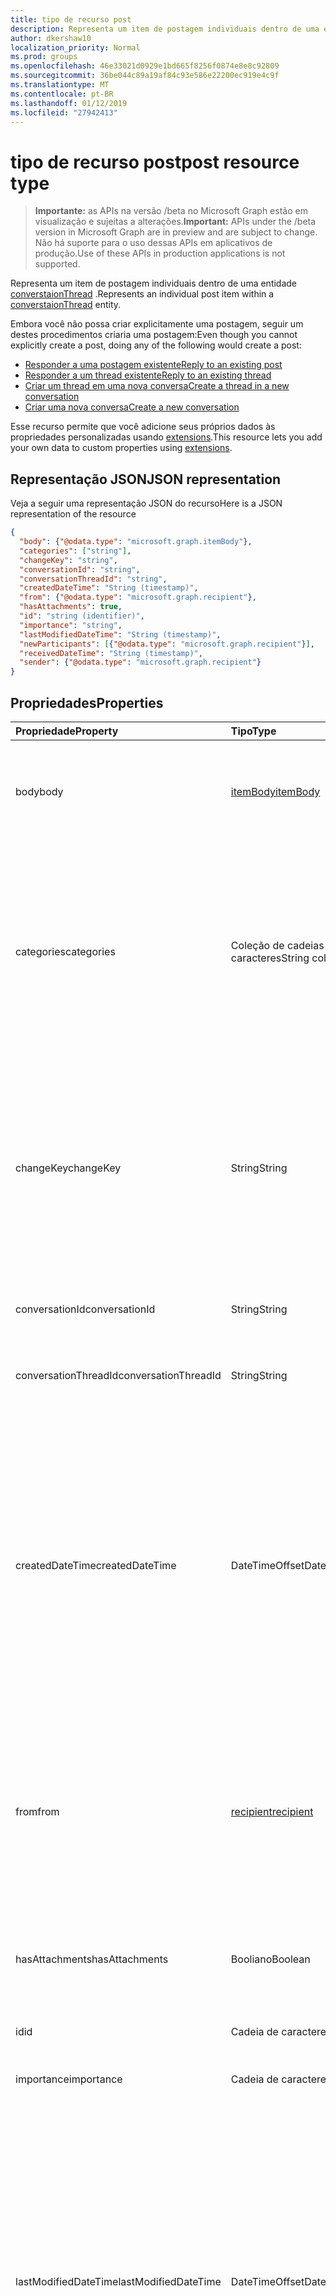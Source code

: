 ```yaml
---
title: tipo de recurso post
description: Representa um item de postagem individuais dentro de uma entidade converstaionThread.
author: dkershaw10
localization_priority: Normal
ms.prod: groups
ms.openlocfilehash: 46e33021d0929e1bd665f8256f0874e8e8c92809
ms.sourcegitcommit: 36be044c89a19af84c93e586e22200ec919e4c9f
ms.translationtype: MT
ms.contentlocale: pt-BR
ms.lasthandoff: 01/12/2019
ms.locfileid: "27942413"
---
```

# <a name="post-resource-type"></a><span data-ttu-id="daff2-103">tipo de recurso post</span><span class="sxs-lookup"><span data-stu-id="daff2-103">post resource type</span></span>

> <span data-ttu-id="daff2-104">**Importante:** as APIs na versão /beta no Microsoft Graph estão em visualização e sujeitas a alterações.</span><span class="sxs-lookup"><span data-stu-id="daff2-104">**Important:** APIs under the /beta version in Microsoft Graph are in preview and are subject to change.</span></span> <span data-ttu-id="daff2-105">Não há suporte para o uso dessas APIs em aplicativos de produção.</span><span class="sxs-lookup"><span data-stu-id="daff2-105">Use of these APIs in production applications is not supported.</span></span>

<span data-ttu-id="daff2-106">Representa um item de postagem individuais dentro de uma entidade [converstaionThread](conversationthread.md) .</span><span class="sxs-lookup"><span data-stu-id="daff2-106">Represents an individual post item within a [converstaionThread](conversationthread.md) entity.</span></span>

<span data-ttu-id="daff2-107">Embora você não possa criar explicitamente uma postagem, seguir um destes procedimentos criaria uma postagem:</span><span class="sxs-lookup"><span data-stu-id="daff2-107">Even though you cannot explicitly create a post, doing any of the following would create a post:</span></span>

* [<span data-ttu-id="daff2-108">Responder a uma postagem existente</span><span class="sxs-lookup"><span data-stu-id="daff2-108">Reply to an existing post</span></span>](../api/post-reply.md) 
* [<span data-ttu-id="daff2-109">Responder a um thread existente</span><span class="sxs-lookup"><span data-stu-id="daff2-109">Reply to an existing thread</span></span>](../api/conversationthread-reply.md) 
* [<span data-ttu-id="daff2-110">Criar um thread em uma nova conversa</span><span class="sxs-lookup"><span data-stu-id="daff2-110">Create a thread in a new conversation</span></span>](../api/group-post-threads.md)
* [<span data-ttu-id="daff2-111">Criar uma nova conversa</span><span class="sxs-lookup"><span data-stu-id="daff2-111">Create a new conversation</span></span>](../api/group-post-conversations.md)

<span data-ttu-id="daff2-112">Esse recurso permite que você adicione seus próprios dados às propriedades personalizadas usando [extensions](/graph/extensibility-overview).</span><span class="sxs-lookup"><span data-stu-id="daff2-112">This resource lets you add your own data to custom properties using [extensions](/graph/extensibility-overview).</span></span>

## <a name="json-representation"></a><span data-ttu-id="daff2-113">Representação JSON</span><span class="sxs-lookup"><span data-stu-id="daff2-113">JSON representation</span></span>

<span data-ttu-id="daff2-114">Veja a seguir uma representação JSON do recurso</span><span class="sxs-lookup"><span data-stu-id="daff2-114">Here is a JSON representation of the resource</span></span>

<!-- {
  "blockType": "resource",
  "optionalProperties": [
    "attachments",
    "extensions",
    "inReplyTo",
    "multiValueExtendedProperties",
    "singleValueExtendedProperties"
  ],
  "@odata.type": "microsoft.graph.post"
}-->

```json
{
  "body": {"@odata.type": "microsoft.graph.itemBody"},
  "categories": ["string"],
  "changeKey": "string",
  "conversationId": "string",
  "conversationThreadId": "string",
  "createdDateTime": "String (timestamp)",
  "from": {"@odata.type": "microsoft.graph.recipient"},
  "hasAttachments": true,
  "id": "string (identifier)",
  "importance": "string",
  "lastModifiedDateTime": "String (timestamp)",
  "newParticipants": [{"@odata.type": "microsoft.graph.recipient"}],
  "receivedDateTime": "String (timestamp)",
  "sender": {"@odata.type": "microsoft.graph.recipient"}
}

```
## <a name="properties"></a><span data-ttu-id="daff2-115">Propriedades</span><span class="sxs-lookup"><span data-stu-id="daff2-115">Properties</span></span>
| <span data-ttu-id="daff2-116">Propriedade</span><span class="sxs-lookup"><span data-stu-id="daff2-116">Property</span></span>     | <span data-ttu-id="daff2-117">Tipo</span><span class="sxs-lookup"><span data-stu-id="daff2-117">Type</span></span>   |<span data-ttu-id="daff2-118">Descrição</span><span class="sxs-lookup"><span data-stu-id="daff2-118">Description</span></span>|
|:---------------|:--------|:----------|
|<span data-ttu-id="daff2-119">body</span><span class="sxs-lookup"><span data-stu-id="daff2-119">body</span></span>|[<span data-ttu-id="daff2-120">itemBody</span><span class="sxs-lookup"><span data-stu-id="daff2-120">itemBody</span></span>](itembody.md)|<span data-ttu-id="daff2-p102">O conteúdo da postagem. Esta é uma propriedade padrão. Esta propriedade pode ser nula.</span><span class="sxs-lookup"><span data-stu-id="daff2-p102">The contents of the post. This is a default property. This property can be null.</span></span>|
|<span data-ttu-id="daff2-124">categories</span><span class="sxs-lookup"><span data-stu-id="daff2-124">categories</span></span>|<span data-ttu-id="daff2-125">Coleção de cadeias de caracteres</span><span class="sxs-lookup"><span data-stu-id="daff2-125">String collection</span></span>|<span data-ttu-id="daff2-126">As categorias associadas à postagem.</span><span class="sxs-lookup"><span data-stu-id="daff2-126">The categories associated with the post.</span></span> <span data-ttu-id="daff2-127">Cada categoria corresponde à propriedade **displayName** de um [outlookCategory](outlookcategory.md) que tenha sido definido para um usuário.</span><span class="sxs-lookup"><span data-stu-id="daff2-127">Each category corresponds to the **displayName** property of an [outlookCategory](outlookcategory.md) that has been defined for a user.</span></span>|
|<span data-ttu-id="daff2-128">changeKey</span><span class="sxs-lookup"><span data-stu-id="daff2-128">changeKey</span></span>|<span data-ttu-id="daff2-129">String</span><span class="sxs-lookup"><span data-stu-id="daff2-129">String</span></span>|<span data-ttu-id="daff2-p104">Identifica a versão da postagem. Toda vez que a postagem muda, ChangeKey também muda. Isso permite que o Exchange aplique alterações na versão correta do objeto.</span><span class="sxs-lookup"><span data-stu-id="daff2-p104">Identifies the version of the post. Every time the post is changed, ChangeKey changes as well. This allows Exchange to apply changes to the correct version of the object.</span></span>|
|<span data-ttu-id="daff2-133">conversationId</span><span class="sxs-lookup"><span data-stu-id="daff2-133">conversationId</span></span>|<span data-ttu-id="daff2-134">String</span><span class="sxs-lookup"><span data-stu-id="daff2-134">String</span></span>|<span data-ttu-id="daff2-p105">ID exclusiva da conversa. Somente leitura.</span><span class="sxs-lookup"><span data-stu-id="daff2-p105">Unique ID of the conversation. Read-only.</span></span>|
|<span data-ttu-id="daff2-137">conversationThreadId</span><span class="sxs-lookup"><span data-stu-id="daff2-137">conversationThreadId</span></span>|<span data-ttu-id="daff2-138">String</span><span class="sxs-lookup"><span data-stu-id="daff2-138">String</span></span>|<span data-ttu-id="daff2-p106">ID exclusiva do thread de conversa. Somente leitura.</span><span class="sxs-lookup"><span data-stu-id="daff2-p106">Unique ID of the conversation thread. Read-only.</span></span>|
|<span data-ttu-id="daff2-141">createdDateTime</span><span class="sxs-lookup"><span data-stu-id="daff2-141">createdDateTime</span></span>|<span data-ttu-id="daff2-142">DateTimeOffset</span><span class="sxs-lookup"><span data-stu-id="daff2-142">DateTimeOffset</span></span>|<span data-ttu-id="daff2-p107">Especifica quando a postagem foi criada. O tipo DateTimeOffset representa informações de data e hora usando o formato ISO 8601 e está sempre no horário UTC. Por exemplo, meia-noite em UTC no dia 1º de janeiro de 2014 teria esta aparência: `'2014-01-01T00:00:00Z'`</span><span class="sxs-lookup"><span data-stu-id="daff2-p107">Specifies when the post was created. The DateTimeOffset type represents date and time information using ISO 8601 format and is always in UTC time. For example, midnight UTC on Jan 1, 2014 would look like this: `'2014-01-01T00:00:00Z'`</span></span>|
|<span data-ttu-id="daff2-146">from</span><span class="sxs-lookup"><span data-stu-id="daff2-146">from</span></span>|[<span data-ttu-id="daff2-147">recipient</span><span class="sxs-lookup"><span data-stu-id="daff2-147">recipient</span></span>](recipient.md)|<span data-ttu-id="daff2-p108">Usado em cenários de acesso de representante. Indica quem postou a mensagem em nome de outro usuário. Esta é uma propriedade padrão.</span><span class="sxs-lookup"><span data-stu-id="daff2-p108">Used in delegate access scenarios. Indicates who posted the message on behalf of another user. This is a default property.</span></span>|
|<span data-ttu-id="daff2-151">hasAttachments</span><span class="sxs-lookup"><span data-stu-id="daff2-151">hasAttachments</span></span>|<span data-ttu-id="daff2-152">Booliano</span><span class="sxs-lookup"><span data-stu-id="daff2-152">Boolean</span></span>|<span data-ttu-id="daff2-p109">Indica se a postagem tem pelo menos um anexo. Esta é uma propriedade padrão.</span><span class="sxs-lookup"><span data-stu-id="daff2-p109">Indicates whether the post has at least one attachment. This is a default property.</span></span>|
|<span data-ttu-id="daff2-155">id</span><span class="sxs-lookup"><span data-stu-id="daff2-155">id</span></span>|<span data-ttu-id="daff2-156">Cadeia de caracteres</span><span class="sxs-lookup"><span data-stu-id="daff2-156">String</span></span>| <span data-ttu-id="daff2-157">Somente leitura.</span><span class="sxs-lookup"><span data-stu-id="daff2-157">Read-only.</span></span>|
|<span data-ttu-id="daff2-158">importance</span><span class="sxs-lookup"><span data-stu-id="daff2-158">importance</span></span> | <span data-ttu-id="daff2-159">Cadeia de caracteres</span><span class="sxs-lookup"><span data-stu-id="daff2-159">String</span></span> | <span data-ttu-id="daff2-160">A importância de uma postagem de grupo: `low`, `normal`, `high`.</span><span class="sxs-lookup"><span data-stu-id="daff2-160">The importance of a group post: `low`, `normal`, `high`.</span></span> |
|<span data-ttu-id="daff2-161">lastModifiedDateTime</span><span class="sxs-lookup"><span data-stu-id="daff2-161">lastModifiedDateTime</span></span>|<span data-ttu-id="daff2-162">DateTimeOffset</span><span class="sxs-lookup"><span data-stu-id="daff2-162">DateTimeOffset</span></span>|<span data-ttu-id="daff2-p110">Especifica quando a postagem foi modificada pela última vez. O tipo DateTimeOffset representa informações de data e hora usando o formato ISO 8601 e está sempre no horário UTC. Por exemplo, meia-noite em UTC no dia 1º de janeiro de 2014 teria esta aparência: `'2014-01-01T00:00:00Z'`</span><span class="sxs-lookup"><span data-stu-id="daff2-p110">Specifies when the post was last modified. The DateTimeOffset type represents date and time information using ISO 8601 format and is always in UTC time. For example, midnight UTC on Jan 1, 2014 would look like this: `'2014-01-01T00:00:00Z'`</span></span>|
|<span data-ttu-id="daff2-166">newParticipants</span><span class="sxs-lookup"><span data-stu-id="daff2-166">newParticipants</span></span>|<span data-ttu-id="daff2-167">Coleção [recipient](recipient.md)</span><span class="sxs-lookup"><span data-stu-id="daff2-167">[recipient](recipient.md) collection</span></span>|<span data-ttu-id="daff2-168">Participantes da conversa que foram adicionados ao thread como parte desta postagem.</span><span class="sxs-lookup"><span data-stu-id="daff2-168">Conversation participants that were added to the thread as part of this post.</span></span>|
|<span data-ttu-id="daff2-169">receivedDateTime</span><span class="sxs-lookup"><span data-stu-id="daff2-169">receivedDateTime</span></span>|<span data-ttu-id="daff2-170">DateTimeOffset</span><span class="sxs-lookup"><span data-stu-id="daff2-170">DateTimeOffset</span></span>|<span data-ttu-id="daff2-p111">Especifica quando a postagem foi recebida. O tipo DateTimeOffset representa informações de data e hora usando o formato ISO 8601 e está sempre no horário UTC. Por exemplo, meia-noite em UTC no dia 1º de janeiro de 2014 teria esta aparência: `'2014-01-01T00:00:00Z'`</span><span class="sxs-lookup"><span data-stu-id="daff2-p111">Specifies when the post was received. The DateTimeOffset type represents date and time information using ISO 8601 format and is always in UTC time. For example, midnight UTC on Jan 1, 2014 would look like this: `'2014-01-01T00:00:00Z'`</span></span>|
|<span data-ttu-id="daff2-174">sender</span><span class="sxs-lookup"><span data-stu-id="daff2-174">sender</span></span>|[<span data-ttu-id="daff2-175">recipient</span><span class="sxs-lookup"><span data-stu-id="daff2-175">recipient</span></span>](recipient.md)|<span data-ttu-id="daff2-p112">Contém o endereço do remetente. O valor de Sender será considerado o endereço do usuário autenticado caso o remetente não seja especificado. Esta é uma propriedade padrão.</span><span class="sxs-lookup"><span data-stu-id="daff2-p112">Contains the address of the sender. The value of Sender is assumed to be the address of the authenticated user in the case when Sender is not specified. This is a default property.</span></span>|

## <a name="relationships"></a><span data-ttu-id="daff2-179">Relações</span><span class="sxs-lookup"><span data-stu-id="daff2-179">Relationships</span></span>
| <span data-ttu-id="daff2-180">Relação</span><span class="sxs-lookup"><span data-stu-id="daff2-180">Relationship</span></span> | <span data-ttu-id="daff2-181">Tipo</span><span class="sxs-lookup"><span data-stu-id="daff2-181">Type</span></span>   |<span data-ttu-id="daff2-182">Descrição</span><span class="sxs-lookup"><span data-stu-id="daff2-182">Description</span></span>|
|:---------------|:--------|:----------|
|<span data-ttu-id="daff2-183">attachments</span><span class="sxs-lookup"><span data-stu-id="daff2-183">attachments</span></span>|<span data-ttu-id="daff2-184">Coleção [Attachment](attachment.md)</span><span class="sxs-lookup"><span data-stu-id="daff2-184">[Attachment](attachment.md) collection</span></span>|<span data-ttu-id="daff2-185">A coleção de anexos [fileAttachment](fileattachment.md), [itemAttachment](itemattachment.md)e [referenceAttachment](referenceattachment.md) referente à postagem.</span><span class="sxs-lookup"><span data-stu-id="daff2-185">The collection of [fileAttachment](fileattachment.md), [itemAttachment](itemattachment.md), and [referenceAttachment](referenceattachment.md) attachments for the post.</span></span> <span data-ttu-id="daff2-186">Somente leitura.</span><span class="sxs-lookup"><span data-stu-id="daff2-186">Read-only.</span></span> <span data-ttu-id="daff2-187">Anulável.</span><span class="sxs-lookup"><span data-stu-id="daff2-187">Nullable.</span></span>|
|<span data-ttu-id="daff2-188">extensions</span><span class="sxs-lookup"><span data-stu-id="daff2-188">extensions</span></span>|<span data-ttu-id="daff2-189">Coleção [Extension](extension.md)</span><span class="sxs-lookup"><span data-stu-id="daff2-189">[Extension](extension.md) collection</span></span>|<span data-ttu-id="daff2-p114">A coleção de extensões abertas definidas para a postagem. Somente leitura. Anulável.</span><span class="sxs-lookup"><span data-stu-id="daff2-p114">The collection of open extensions defined for the post. Read-only. Nullable.</span></span>|
|<span data-ttu-id="daff2-193">inReplyTo</span><span class="sxs-lookup"><span data-stu-id="daff2-193">inReplyTo</span></span>|[<span data-ttu-id="daff2-194">Post</span><span class="sxs-lookup"><span data-stu-id="daff2-194">Post</span></span>](post.md)|<span data-ttu-id="daff2-195">A postagem anterior que esta postagem é resposta no [conversationThread](conversationthread.md).</span><span class="sxs-lookup"><span data-stu-id="daff2-195">The earlier post that this post is replying to in the [conversationThread](conversationthread.md).</span></span> <span data-ttu-id="daff2-196">Somente leitura.</span><span class="sxs-lookup"><span data-stu-id="daff2-196">Read-only.</span></span>|
|<span data-ttu-id="daff2-197">multiValueExtendedProperties</span><span class="sxs-lookup"><span data-stu-id="daff2-197">multiValueExtendedProperties</span></span>|<span data-ttu-id="daff2-198">Coleção [multiValueLegacyExtendedProperty](multivaluelegacyextendedproperty.md)</span><span class="sxs-lookup"><span data-stu-id="daff2-198">[multiValueLegacyExtendedProperty](multivaluelegacyextendedproperty.md) collection</span></span>| <span data-ttu-id="daff2-p116">A coleção de propriedades estendidas de vários valores definidas para a postagem. Somente leitura. Anulável.</span><span class="sxs-lookup"><span data-stu-id="daff2-p116">The collection of multi-value extended properties defined for the post. Read-only. Nullable.</span></span>|
|<span data-ttu-id="daff2-202">singleValueExtendedProperties</span><span class="sxs-lookup"><span data-stu-id="daff2-202">singleValueExtendedProperties</span></span>|<span data-ttu-id="daff2-203">Coleção [singleValueLegacyExtendedProperty](singlevaluelegacyextendedproperty.md)</span><span class="sxs-lookup"><span data-stu-id="daff2-203">[singleValueLegacyExtendedProperty](singlevaluelegacyextendedproperty.md) collection</span></span>| <span data-ttu-id="daff2-p117">A coleção de propriedades estendidas de valor único definidas para a postagem. Somente leitura. Anulável.</span><span class="sxs-lookup"><span data-stu-id="daff2-p117">The collection of single-value extended properties defined for the post. Read-only. Nullable.</span></span>|

## <a name="methods"></a><span data-ttu-id="daff2-207">Métodos</span><span class="sxs-lookup"><span data-stu-id="daff2-207">Methods</span></span>

| <span data-ttu-id="daff2-208">Método</span><span class="sxs-lookup"><span data-stu-id="daff2-208">Method</span></span>           | <span data-ttu-id="daff2-209">Tipo de retorno</span><span class="sxs-lookup"><span data-stu-id="daff2-209">Return Type</span></span>    |<span data-ttu-id="daff2-210">Descrição</span><span class="sxs-lookup"><span data-stu-id="daff2-210">Description</span></span>|
|:---------------|:--------|:----------|
|[<span data-ttu-id="daff2-211">Listar postagens</span><span class="sxs-lookup"><span data-stu-id="daff2-211">List posts</span></span>](../api/conversationthread-list-posts.md) | [<span data-ttu-id="daff2-212">post</span><span class="sxs-lookup"><span data-stu-id="daff2-212">post</span></span>](post.md) |<span data-ttu-id="daff2-213">Obtenha as postagens do thread especificado.</span><span class="sxs-lookup"><span data-stu-id="daff2-213">Get the posts of the specified thread.</span></span> |
|[<span data-ttu-id="daff2-214">Obter postagem</span><span class="sxs-lookup"><span data-stu-id="daff2-214">Get post</span></span>](../api/post-get.md) | [<span data-ttu-id="daff2-215">post</span><span class="sxs-lookup"><span data-stu-id="daff2-215">post</span></span>](post.md) |<span data-ttu-id="daff2-216">Obtenha as propriedades e os relacionamentos de uma postagem em um thread especificado.</span><span class="sxs-lookup"><span data-stu-id="daff2-216">Get the properties and relationships of a post in a specified thread.</span></span>|
|[<span data-ttu-id="daff2-217">Responder</span><span class="sxs-lookup"><span data-stu-id="daff2-217">Reply</span></span>](../api/post-reply.md)|<span data-ttu-id="daff2-218">Nenhuma</span><span class="sxs-lookup"><span data-stu-id="daff2-218">None</span></span>|<span data-ttu-id="daff2-219">Responda a uma postagem e adicione uma nova postagem ao thread especificado em uma conversa de grupo.</span><span class="sxs-lookup"><span data-stu-id="daff2-219">Reply to a post and add a new post to the specified thread in a group conversation.</span></span>|
|[<span data-ttu-id="daff2-220">Encaminhar</span><span class="sxs-lookup"><span data-stu-id="daff2-220">Forward</span></span>](../api/post-forward.md)|<span data-ttu-id="daff2-221">Nenhuma</span><span class="sxs-lookup"><span data-stu-id="daff2-221">None</span></span>|<span data-ttu-id="daff2-222">Encaminhe uma postagem para um destinatário.</span><span class="sxs-lookup"><span data-stu-id="daff2-222">Forward a post to a recipient.</span></span>|
|<span data-ttu-id="daff2-223">**Anexos**</span><span class="sxs-lookup"><span data-stu-id="daff2-223">**Attachments**</span></span>| | |
|[<span data-ttu-id="daff2-224">List attachments</span><span class="sxs-lookup"><span data-stu-id="daff2-224">List attachments</span></span>](../api/post-list-attachments.md) |<span data-ttu-id="daff2-225">Coleção [attachment](attachment.md)</span><span class="sxs-lookup"><span data-stu-id="daff2-225">[attachment](attachment.md) collection</span></span>| <span data-ttu-id="daff2-226">Obtenha todos os anexos em uma postagem.</span><span class="sxs-lookup"><span data-stu-id="daff2-226">Get all attachments on a post.</span></span>|
|[<span data-ttu-id="daff2-227">Add attachment</span><span class="sxs-lookup"><span data-stu-id="daff2-227">Add attachment</span></span>](../api/post-post-attachments.md) |[<span data-ttu-id="daff2-228">attachment</span><span class="sxs-lookup"><span data-stu-id="daff2-228">attachment</span></span>](attachment.md)| <span data-ttu-id="daff2-229">Adicione um anexo a uma postagem.</span><span class="sxs-lookup"><span data-stu-id="daff2-229">Add an attachment to a post.</span></span> |
|<span data-ttu-id="daff2-230">**Extensões abertas**</span><span class="sxs-lookup"><span data-stu-id="daff2-230">**Open extensions**</span></span>| | |
|[<span data-ttu-id="daff2-231">Criar extensão aberta</span><span class="sxs-lookup"><span data-stu-id="daff2-231">Create open extension</span></span>](../api/opentypeextension-post-opentypeextension.md) |[<span data-ttu-id="daff2-232">openTypeExtension</span><span class="sxs-lookup"><span data-stu-id="daff2-232">openTypeExtension</span></span>](opentypeextension.md)| <span data-ttu-id="daff2-233">Crie uma extensão aberta e adicione propriedades personalizadas a uma instância nova ou existente de um recurso.</span><span class="sxs-lookup"><span data-stu-id="daff2-233">Create an open extension and add custom properties to a new or existing resource.</span></span>|
|[<span data-ttu-id="daff2-234">Obter extensão aberta</span><span class="sxs-lookup"><span data-stu-id="daff2-234">Get open extension</span></span>](../api/opentypeextension-get.md) |<span data-ttu-id="daff2-235">Coleção [openTypeExtension](opentypeextension.md)</span><span class="sxs-lookup"><span data-stu-id="daff2-235">[openTypeExtension](opentypeextension.md) collection</span></span>| <span data-ttu-id="daff2-236">Obtenha uma extensão aberta identificada pelo nome da extensão.</span><span class="sxs-lookup"><span data-stu-id="daff2-236">Get an open extension identified by the extension name.</span></span>|
|<span data-ttu-id="daff2-237">**Extensões de esquema**</span><span class="sxs-lookup"><span data-stu-id="daff2-237">**Schema extensions**</span></span>| | |
|[<span data-ttu-id="daff2-238">Adicionar valores de extensões de esquema</span><span class="sxs-lookup"><span data-stu-id="daff2-238">Add schema extension values</span></span>](/graph/extensibility-schema-groups) || <span data-ttu-id="daff2-239">Cria uma definição para a extensão de esquema e usa-a para adicionar dados digitados personalizados a um recurso.</span><span class="sxs-lookup"><span data-stu-id="daff2-239">Create a schema extension definition and then use it to add custom typed data to a resource.</span></span>|
|<span data-ttu-id="daff2-240">**Propriedades estendidas**</span><span class="sxs-lookup"><span data-stu-id="daff2-240">**Extended properties**</span></span>| | |
|[<span data-ttu-id="daff2-241">Criar uma propriedade estendida de valor único</span><span class="sxs-lookup"><span data-stu-id="daff2-241">Create single-value extended property</span></span>](../api/singlevaluelegacyextendedproperty-post-singlevalueextendedproperties.md) |[<span data-ttu-id="daff2-242">post</span><span class="sxs-lookup"><span data-stu-id="daff2-242">post</span></span>](post.md)  |<span data-ttu-id="daff2-243">Criar uma ou mais propriedades estendidas de valor único em uma postagem nova ou existente.</span><span class="sxs-lookup"><span data-stu-id="daff2-243">Create one or more single-value extended properties in a new or existing post.</span></span>   |
|[<span data-ttu-id="daff2-244">Obter postagem com propriedade estendida de valor único</span><span class="sxs-lookup"><span data-stu-id="daff2-244">Get post with single-value extended property</span></span>](../api/singlevaluelegacyextendedproperty-get.md)  | [<span data-ttu-id="daff2-245">post</span><span class="sxs-lookup"><span data-stu-id="daff2-245">post</span></span>](post.md) | <span data-ttu-id="daff2-246">Obtenha postagens que contenham uma propriedade estendida de valor único usando `$expand` ou `$filter`.</span><span class="sxs-lookup"><span data-stu-id="daff2-246">Get posts that contain a single-value extended property by using `$expand` or `$filter`.</span></span> |
|[<span data-ttu-id="daff2-247">Criar propriedade estendida de vários valores</span><span class="sxs-lookup"><span data-stu-id="daff2-247">Create multi-value extended property</span></span>](../api/multivaluelegacyextendedproperty-post-multivalueextendedproperties.md) | [<span data-ttu-id="daff2-248">post</span><span class="sxs-lookup"><span data-stu-id="daff2-248">post</span></span>](post.md) | <span data-ttu-id="daff2-249">Crie uma ou mais propriedades estendidas de vários valores em uma postagem nova ou existente.</span><span class="sxs-lookup"><span data-stu-id="daff2-249">Create one or more multi-value extended properties in a new or existing post.</span></span>  |
|[<span data-ttu-id="daff2-250">Obter postagem com propriedade estendida de vários valores</span><span class="sxs-lookup"><span data-stu-id="daff2-250">Get post with multi-value extended property</span></span>](../api/multivaluelegacyextendedproperty-get.md)  | [<span data-ttu-id="daff2-251">post</span><span class="sxs-lookup"><span data-stu-id="daff2-251">post</span></span>](post.md) | <span data-ttu-id="daff2-252">Obtenha uma postagem que contenha uma propriedade estendida de vários valores usando `$expand`.</span><span class="sxs-lookup"><span data-stu-id="daff2-252">Get a post that contains a multi-value extended property by using `$expand`.</span></span> |

## <a name="see-also"></a><span data-ttu-id="daff2-253">Confira também</span><span class="sxs-lookup"><span data-stu-id="daff2-253">See also</span></span>

- [<span data-ttu-id="daff2-254">Adicionar dados personalizados a recursos usando extensões</span><span class="sxs-lookup"><span data-stu-id="daff2-254">Add custom data to resources using extensions</span></span>](/graph/extensibility-overview)
- [<span data-ttu-id="daff2-255">Adicionar dados personalizados aos usuários usando extensões abertas</span><span class="sxs-lookup"><span data-stu-id="daff2-255">Add custom data to users using open extensions</span></span>](/graph/extensibility-open-users)
- [<span data-ttu-id="daff2-256">Adicionar dados personalizados a grupos usando as extensões do esquema</span><span class="sxs-lookup"><span data-stu-id="daff2-256">Add custom data to groups using schema extensions</span></span>](/graph/extensibility-schema-groups)


<!-- uuid: 8fcb5dbc-d5aa-4681-8e31-b001d5168d79
2015-10-25 14:57:30 UTC -->
<!-- {
  "type": "#page.annotation",
  "description": "post resource",
  "keywords": "",
  "section": "documentation",
  "tocPath": ""
}-->

